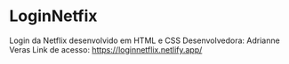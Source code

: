 # LoginNetfix
Login da Netflix desenvolvido em HTML e CSS
Desenvolvedora: Adrianne Veras
Link de acesso: https://loginnetflix.netlify.app/
